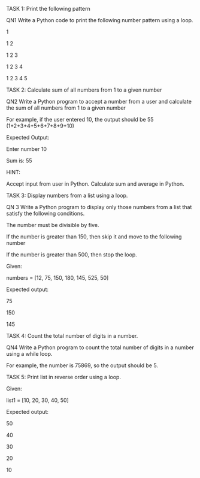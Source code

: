 TASK 1: Print the following pattern

QN1 Write a Python code to print the following number pattern using a loop.

1 

1 2 

1 2 3 

1 2 3 4

1 2 3 4 5

  TASK 2: Calculate sum of all numbers from 1 to a given number
  
 QN2 Write a Python program to accept a number from a user and calculate the sum of all numbers from 1 to a given number

For example, if the user entered 10, the output should be 55 (1+2+3+4+5+6+7+8+9+10)

Expected Output:

Enter number 10

Sum is:  55

HINT:

Accept input from user in Python.
Calculate sum and average in Python.

TASK 3: Display numbers from a list using a loop.

QN 3 Write a Python program to display only those numbers from a list that satisfy the following conditions.

The number must be divisible by five.

If the number is greater than 150, then skip it and move to the following number

If the number is greater than 500, then stop the loop.

Given:

numbers = [12, 75, 150, 180, 145, 525, 50]

Expected output:

75

150

145


TASK 4: Count the total number of digits in a number.

QN4 Write a Python program to count the total number of digits in a number using a while loop.

For example, the number is 75869, so the output should be 5.


TASK 5: Print list in reverse order using a loop.

Given:

list1 = [10, 20, 30, 40, 50]

Expected output:

50

40

30

20

10






